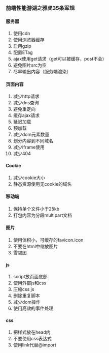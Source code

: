 ### 前端性能游湖之雅虎35条军规
#### 服务器
1. 使用cdn
2. 使用浏览器缓存
3. 启用gzip
4. 配置ETag
5. ajax使用get请求（get可以被缓存，post不会）
6. 避免图片src为空
7. 尽早输出内容（服务端渲染）

#### 页面内容
1. 减少http请求
2. 减少dns查询
3. 避免重定向
4. 缓存ajax请求
5. 延迟加载
6. 预加载
7. 减少dom元素数量
8. 划分内容到不同域名
9. 减少iframe使用
10. 减少404

#### Cookie
1. 减少cookie大小
2. 静态资源使用无cookie的域名

#### 移动端
1. 保持单个文件小于25kb
2. 打包内容为分段multipart文档

#### 图片
1. 使用体积小，可缓存的favicon.icon
2. 不要在html中缩放图片
3. 雪碧图

#### js
1. script放页面底部
2. 使用外部js和css
3. 压缩css js
4. 删除重复脚本
5. 减少dom操作
6. 使用高效的事件处理

#### css
1. 把样式放在head内
2. 不要使用css表达式
3. 使用link代替@import

